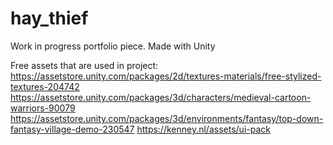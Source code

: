 # hay_thief
Work in progress portfolio piece. Made with Unity

Free assets that are used in project:
https://assetstore.unity.com/packages/2d/textures-materials/free-stylized-textures-204742
https://assetstore.unity.com/packages/3d/characters/medieval-cartoon-warriors-90079
https://assetstore.unity.com/packages/3d/environments/fantasy/top-down-fantasy-village-demo-230547
https://kenney.nl/assets/ui-pack
